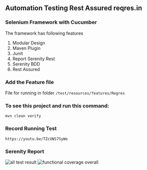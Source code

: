 ## Automation Testing Rest Assured reqres.in
### Selenium Framework with Cucumber

The framework has following features

1. Modular Design
2. Maven Plugin
3. Junit
4. Report Serenity Rest
5. Serenity BDD
6. Rest Assured


### Add the Feature file

File for running in folder `/test/resources/features/Regres`


### To see this project and run this command:

`mvn clean verify`


### Record Running Test 
`https://youtu.be/TZcUNS7SyWo`



### Serenity Report


![all test result](https://user-images.githubusercontent.com/114077446/218270122-a3b58832-20e1-474b-b808-7733682dfe43.png)
![functional coverage overall](https://user-images.githubusercontent.com/114077446/218270143-ff1557c6-2419-4f07-8b8b-8ec1f4696160.png)
